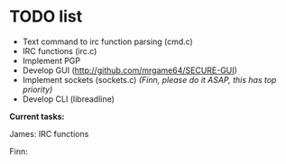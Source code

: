 TODO list
===========

* Text command to irc function parsing (cmd.c)
* IRC functions (irc.c)
* Implement PGP
* Develop GUI (http://github.com/mrgame64/SECURE-GUI)
* Implement sockets (sockets.c) _(Finn, please do it ASAP, this has top priority)_
* Develop CLI (libreadline)

**Current tasks:**

James:  IRC functions

Finn:   
